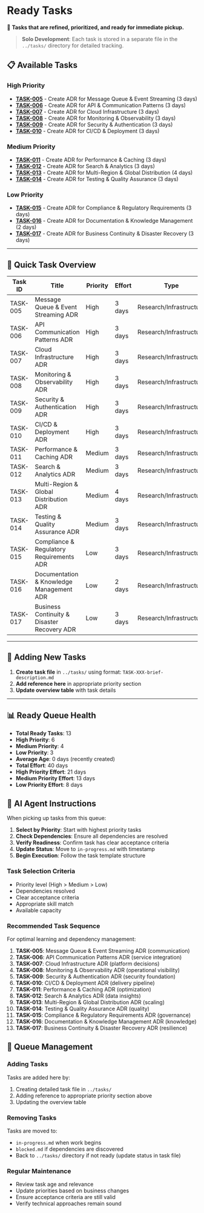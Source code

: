 # Ready Tasks

🎯 **Tasks that are refined, prioritized, and ready for immediate pickup.**

> **Solo Development**: Each task is stored in a separate file in the `../tasks/` directory for detailed tracking.

## 📋 Available Tasks

### High Priority
- **[TASK-005](../tasks/TASK-005-message-queue-event-streaming-adr.md)** - Create ADR for Message Queue & Event Streaming (3 days)
- **[TASK-006](../tasks/TASK-006-api-communication-patterns-adr.md)** - Create ADR for API & Communication Patterns (3 days)
- **[TASK-007](../tasks/TASK-007-cloud-infrastructure-adr.md)** - Create ADR for Cloud Infrastructure (3 days)
- **[TASK-008](../tasks/TASK-008-monitoring-observability-adr.md)** - Create ADR for Monitoring & Observability (3 days)
- **[TASK-009](../tasks/TASK-009-security-authentication-adr.md)** - Create ADR for Security & Authentication (3 days)
- **[TASK-010](../tasks/TASK-010-cicd-deployment-adr.md)** - Create ADR for CI/CD & Deployment (3 days)

### Medium Priority
- **[TASK-011](../tasks/TASK-011-performance-caching-adr.md)** - Create ADR for Performance & Caching (3 days)
- **[TASK-012](../tasks/TASK-012-search-analytics-adr.md)** - Create ADR for Search & Analytics (3 days)
- **[TASK-013](../tasks/TASK-013-multi-region-global-distribution-adr.md)** - Create ADR for Multi-Region & Global Distribution (4 days)
- **[TASK-014](../tasks/TASK-014-testing-quality-assurance-adr.md)** - Create ADR for Testing & Quality Assurance (3 days)

### Low Priority  
- **[TASK-015](../tasks/TASK-015-compliance-regulatory-requirements-adr.md)** - Create ADR for Compliance & Regulatory Requirements (3 days)
- **[TASK-016](../tasks/TASK-016-documentation-knowledge-management-adr.md)** - Create ADR for Documentation & Knowledge Management (2 days)
- **[TASK-017](../tasks/TASK-017-business-continuity-disaster-recovery-adr.md)** - Create ADR for Business Continuity & Disaster Recovery (3 days)

---

## 🎯 Quick Task Overview

| Task ID | Title | Priority | Effort | Type | Status |
|---------|-------|----------|--------|------|--------|
| TASK-005 | Message Queue & Event Streaming ADR | High | 3 days | Research/Infrastructure | Ready |
| TASK-006 | API Communication Patterns ADR | High | 3 days | Research/Infrastructure | Ready |
| TASK-007 | Cloud Infrastructure ADR | High | 3 days | Research/Infrastructure | Ready |
| TASK-008 | Monitoring & Observability ADR | High | 3 days | Research/Infrastructure | Ready |
| TASK-009 | Security & Authentication ADR | High | 3 days | Research/Infrastructure | Ready |
| TASK-010 | CI/CD & Deployment ADR | High | 3 days | Research/Infrastructure | Ready |
| TASK-011 | Performance & Caching ADR | Medium | 3 days | Research/Infrastructure | Ready |
| TASK-012 | Search & Analytics ADR | Medium | 3 days | Research/Infrastructure | Ready |
| TASK-013 | Multi-Region & Global Distribution ADR | Medium | 4 days | Research/Infrastructure | Ready |
| TASK-014 | Testing & Quality Assurance ADR | Medium | 3 days | Research/Infrastructure | Ready |
| TASK-015 | Compliance & Regulatory Requirements ADR | Low | 3 days | Research/Infrastructure | Ready |
| TASK-016 | Documentation & Knowledge Management ADR | Low | 2 days | Research/Infrastructure | Ready |
| TASK-017 | Business Continuity & Disaster Recovery ADR | Low | 3 days | Research/Infrastructure | Ready |

---

## 📝 Adding New Tasks

1. **Create task file** in `../tasks/` using format: `TASK-XXX-brief-description.md`
2. **Add reference here** in appropriate priority section
3. **Update overview table** with task details

---

## 📊 Ready Queue Health

- **Total Ready Tasks**: 13
- **High Priority**: 6
- **Medium Priority**: 4
- **Low Priority**: 3
- **Average Age**: 0 days (recently created)
- **Total Effort**: 40 days
- **High Priority Effort**: 21 days
- **Medium Priority Effort**: 13 days
- **Low Priority Effort**: 8 days

## 🤖 AI Agent Instructions

When picking up tasks from this queue:

1. **Select by Priority**: Start with highest priority tasks
2. **Check Dependencies**: Ensure all dependencies are resolved
3. **Verify Readiness**: Confirm task has clear acceptance criteria
4. **Update Status**: Move to `in-progress.md` with timestamp
5. **Begin Execution**: Follow the task template structure

### Task Selection Criteria
- Priority level (High > Medium > Low)
- Dependencies resolved
- Clear acceptance criteria
- Appropriate skill match
- Available capacity

### Recommended Task Sequence
For optimal learning and dependency management:
1. **TASK-005**: Message Queue & Event Streaming ADR (communication)
2. **TASK-006**: API Communication Patterns ADR (service integration)
3. **TASK-007**: Cloud Infrastructure ADR (platform decisions)
4. **TASK-008**: Monitoring & Observability ADR (operational visibility)
5. **TASK-009**: Security & Authentication ADR (security foundation)
6. **TASK-010**: CI/CD & Deployment ADR (delivery pipeline)
7. **TASK-011**: Performance & Caching ADR (optimization)
8. **TASK-012**: Search & Analytics ADR (data insights)
9. **TASK-013**: Multi-Region & Global Distribution ADR (scaling)
10. **TASK-014**: Testing & Quality Assurance ADR (quality)
11. **TASK-015**: Compliance & Regulatory Requirements ADR (governance)
12. **TASK-016**: Documentation & Knowledge Management ADR (knowledge)
13. **TASK-017**: Business Continuity & Disaster Recovery ADR (resilience)

## 🔄 Queue Management

### Adding Tasks
Tasks are added here by:
1. Creating detailed task file in `../tasks/`
2. Adding reference to appropriate priority section above
3. Updating the overview table

### Removing Tasks
Tasks are moved to:
- `in-progress.md` when work begins
- `blocked.md` if dependencies are discovered
- Back to `../tasks/` directory if not ready (update status in task file)

### Regular Maintenance
- Review task age and relevance
- Update priorities based on business changes
- Ensure acceptance criteria are still valid
- Verify technical approaches remain sound
